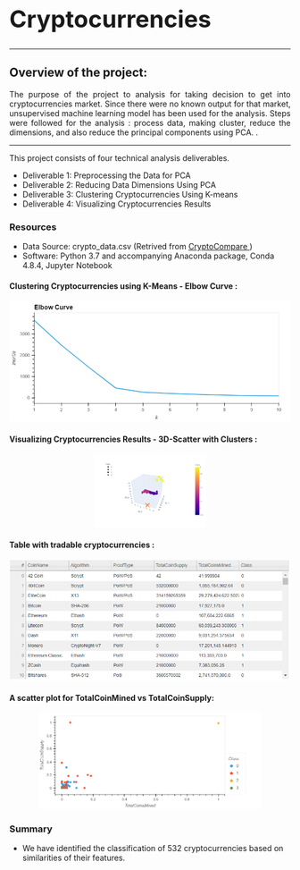## **<h1 align="justify"> Cryptocurrencies**
  	
---
## Overview of the project: 
<p align="justify">The purpose of the project to analysis for taking decision to get into cryptocurrencies market. Since there were no known output for that market, unsupervised machine learning model has been used for the analysis. Steps were followed for the analysis : process data, making cluster, reduce the dimensions, and also reduce the principal components using PCA.
. <p>
	
---

<p align="justify">This project consists of four technical analysis deliverables. <p>

- Deliverable 1: Preprocessing the Data for PCA
- Deliverable 2: Reducing Data Dimensions Using PCA
- Deliverable 3: Clustering Cryptocurrencies Using K-means
- Deliverable 4: Visualizing Cryptocurrencies Results
	

### Resources
- Data Source: crypto_data.csv (Retrived from [ CryptoCompare ]( https://min-api.cryptocompare.com/data/all/coinlist)) 
- Software: Python 3.7 and accompanying Anaconda package, Conda 4.8.4, Jupyter Notebook

#### Clustering Cryptocurrencies using K-Means - Elbow Curve :
	
<p align="center">
  <img width="600" src=https://github.com/sharifbhuiyan/Cryptocurrencies/blob/main/Resources/Elbow_Curve.png
</p>  
	

#### Visualizing Cryptocurrencies Results - 3D-Scatter with Clusters :
	
<p align="center">
  <img width="200" src=https://github.com/sharifbhuiyan/Cryptocurrencies/blob/main/Resources/3D-Scatter.png
</p>  
		
#### Table with tradable cryptocurrencies :

<p align="center">	
  <img width="600" src=https://github.com/sharifbhuiyan/Cryptocurrencies/blob/main/Resources/Tradable_crypto.png
</p>  
	

	
#### A scatter plot for TotalCoinMined vs TotalCoinSupply:
	
<p align="center">
  <img width="400" src=https://github.com/sharifbhuiyan/Cryptocurrencies/blob/main/Resources/scatter%20plot.png
</p>  
	

### Summary

- We have identified the classification of 532 cryptocurrencies based on similarities of their features.
